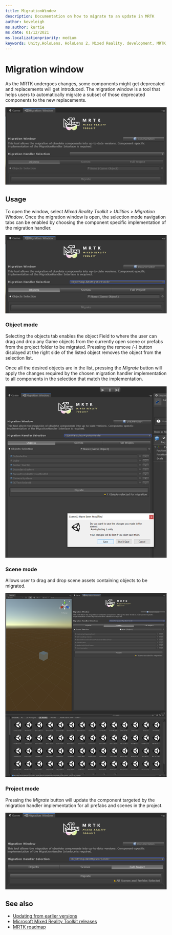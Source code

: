 ```yaml
---
title: MigrationWindow
description: Documentation on how to migrate to an update in MRTK
author: keveleigh
ms.author: kurtie
ms.date: 01/12/2021
ms.localizationpriority: medium
keywords: Unity,HoloLens, HoloLens 2, Mixed Reality, development, MRTK,
---
```


# Migration window

As the MRTK undergoes changes, some components might get deprecated and replacements will get introduced.
The migration window is a tool that helps users to automatically migrate a subset of those deprecated components to the new replacements.

![Migration window](../images/migration-window/MRTK_Migration_Window.png)

## Usage

To open the window, select *Mixed Reality Toolkit* > *Utilities* > *Migration Window*. Once the migration window is open, the selection mode navigation tabs can be enabled by choosing the component specific implementation of the migration handler.  

![Migration selection modes](../images/migration-window/MRTK_Migration_Modes.png)

### Object mode

Selecting the objects tab enables the object Field to where the user can drag and drop any Game objects from the currently open scene or prefabs from the project folder to be migrated.
Pressing the remove *(-)* button displayed at the right side of the listed object removes the object from the selection list.

Once all the desired objects are in the list, pressing the *Migrate* button will apply the changes required by the chosen migration handler implementation to all components in the selection that match the implementation.

![Selection migration](../images/migration-window/MRTK_Object_Migration.png)

### Scene mode

Allows user to drag and drop scene assets containing objects to be migrated.

![Selecting scenes for migration](../images/migration-window/MRTK_Scene_Selection.png)

### Project mode

Pressing the *Migrate* button will update the component targeted by the migration handler implementation for all prefabs and scenes in the project.

![Migrating a complete project](../images/migration-window/MRTK_Project_Migration.png)

## See also

- [Updating from earlier versions](../../updates-deployment/Updating.md)
- [Microsoft Mixed Reality Toolkit releases](../../packages-releases/ReleaseNotes.md)
- [MRTK roadmap](../../Roadmap.md)
